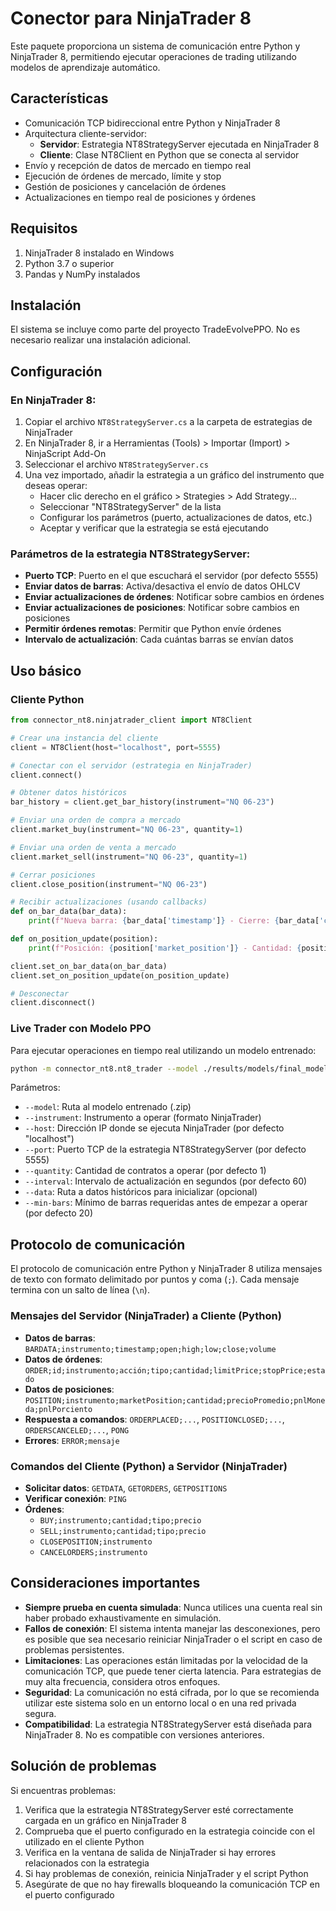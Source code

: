 # Conector para NinjaTrader 8

Este paquete proporciona un sistema de comunicación entre Python y NinjaTrader 8, permitiendo ejecutar operaciones de trading utilizando modelos de aprendizaje automático.

## Características

- Comunicación TCP bidireccional entre Python y NinjaTrader 8
- Arquitectura cliente-servidor:
  - **Servidor**: Estrategia NT8StrategyServer ejecutada en NinjaTrader 8
  - **Cliente**: Clase NT8Client en Python que se conecta al servidor
- Envío y recepción de datos de mercado en tiempo real
- Ejecución de órdenes de mercado, límite y stop
- Gestión de posiciones y cancelación de órdenes
- Actualizaciones en tiempo real de posiciones y órdenes

## Requisitos

1. NinjaTrader 8 instalado en Windows
2. Python 3.7 o superior
3. Pandas y NumPy instalados

## Instalación

El sistema se incluye como parte del proyecto TradeEvolvePPO. No es necesario realizar una instalación adicional.

## Configuración

### En NinjaTrader 8:

1. Copiar el archivo `NT8StrategyServer.cs` a la carpeta de estrategias de NinjaTrader
2. En NinjaTrader 8, ir a Herramientas (Tools) > Importar (Import) > NinjaScript Add-On
3. Seleccionar el archivo `NT8StrategyServer.cs`
4. Una vez importado, añadir la estrategia a un gráfico del instrumento que deseas operar:
   - Hacer clic derecho en el gráfico > Strategies > Add Strategy...
   - Seleccionar "NT8StrategyServer" de la lista
   - Configurar los parámetros (puerto, actualizaciones de datos, etc.)
   - Aceptar y verificar que la estrategia se está ejecutando

### Parámetros de la estrategia NT8StrategyServer:

- **Puerto TCP**: Puerto en el que escuchará el servidor (por defecto 5555)
- **Enviar datos de barras**: Activa/desactiva el envío de datos OHLCV
- **Enviar actualizaciones de órdenes**: Notificar sobre cambios en órdenes
- **Enviar actualizaciones de posiciones**: Notificar sobre cambios en posiciones
- **Permitir órdenes remotas**: Permitir que Python envíe órdenes
- **Intervalo de actualización**: Cada cuántas barras se envían datos

## Uso básico

### Cliente Python

```python
from connector_nt8.ninjatrader_client import NT8Client

# Crear una instancia del cliente
client = NT8Client(host="localhost", port=5555)

# Conectar con el servidor (estrategia en NinjaTrader)
client.connect()

# Obtener datos históricos
bar_history = client.get_bar_history(instrument="NQ 06-23")

# Enviar una orden de compra a mercado
client.market_buy(instrument="NQ 06-23", quantity=1)

# Enviar una orden de venta a mercado
client.market_sell(instrument="NQ 06-23", quantity=1)

# Cerrar posiciones
client.close_position(instrument="NQ 06-23")

# Recibir actualizaciones (usando callbacks)
def on_bar_data(bar_data):
    print(f"Nueva barra: {bar_data['timestamp']} - Cierre: {bar_data['close']}")

def on_position_update(position):
    print(f"Posición: {position['market_position']} - Cantidad: {position['quantity']}")

client.set_on_bar_data(on_bar_data)
client.set_on_position_update(on_position_update)

# Desconectar
client.disconnect()
```

### Live Trader con Modelo PPO

Para ejecutar operaciones en tiempo real utilizando un modelo entrenado:

```bash
python -m connector_nt8.nt8_trader --model ./results/models/final_model.zip --instrument "NQ 06-23" --host localhost --port 5555 --quantity 1 --interval 60
```

Parámetros:
- `--model`: Ruta al modelo entrenado (.zip)
- `--instrument`: Instrumento a operar (formato NinjaTrader)
- `--host`: Dirección IP donde se ejecuta NinjaTrader (por defecto "localhost")
- `--port`: Puerto TCP de la estrategia NT8StrategyServer (por defecto 5555)
- `--quantity`: Cantidad de contratos a operar (por defecto 1)
- `--interval`: Intervalo de actualización en segundos (por defecto 60)
- `--data`: Ruta a datos históricos para inicializar (opcional)
- `--min-bars`: Mínimo de barras requeridas antes de empezar a operar (por defecto 20)

## Protocolo de comunicación

El protocolo de comunicación entre Python y NinjaTrader 8 utiliza mensajes de texto con formato delimitado por puntos y coma (`;`). Cada mensaje termina con un salto de línea (`\n`).

### Mensajes del Servidor (NinjaTrader) a Cliente (Python)

- **Datos de barras**: `BARDATA;instrumento;timestamp;open;high;low;close;volume`
- **Datos de órdenes**: `ORDER;id;instrumento;acción;tipo;cantidad;limitPrice;stopPrice;estado`
- **Datos de posiciones**: `POSITION;instrumento;marketPosition;cantidad;precioPromedio;pnlMoneda;pnlPorciento`
- **Respuesta a comandos**: `ORDERPLACED;...`, `POSITIONCLOSED;...`, `ORDERSCANCELED;...`, `PONG`
- **Errores**: `ERROR;mensaje`

### Comandos del Cliente (Python) a Servidor (NinjaTrader)

- **Solicitar datos**: `GETDATA`, `GETORDERS`, `GETPOSITIONS`
- **Verificar conexión**: `PING`
- **Órdenes**: 
  - `BUY;instrumento;cantidad;tipo;precio`
  - `SELL;instrumento;cantidad;tipo;precio`
  - `CLOSEPOSITION;instrumento`
  - `CANCELORDERS;instrumento`

## Consideraciones importantes

- **Siempre prueba en cuenta simulada**: Nunca utilices una cuenta real sin haber probado exhaustivamente en simulación.
- **Fallos de conexión**: El sistema intenta manejar las desconexiones, pero es posible que sea necesario reiniciar NinjaTrader o el script en caso de problemas persistentes.
- **Limitaciones**: Las operaciones están limitadas por la velocidad de la comunicación TCP, que puede tener cierta latencia. Para estrategias de muy alta frecuencia, considera otros enfoques.
- **Seguridad**: La comunicación no está cifrada, por lo que se recomienda utilizar este sistema solo en un entorno local o en una red privada segura.
- **Compatibilidad**: La estrategia NT8StrategyServer está diseñada para NinjaTrader 8. No es compatible con versiones anteriores.

## Solución de problemas

Si encuentras problemas:

1. Verifica que la estrategia NT8StrategyServer esté correctamente cargada en un gráfico en NinjaTrader 8
2. Comprueba que el puerto configurado en la estrategia coincide con el utilizado en el cliente Python
3. Verifica en la ventana de salida de NinjaTrader si hay errores relacionados con la estrategia
4. Si hay problemas de conexión, reinicia NinjaTrader y el script Python
5. Asegúrate de que no hay firewalls bloqueando la comunicación TCP en el puerto configurado 